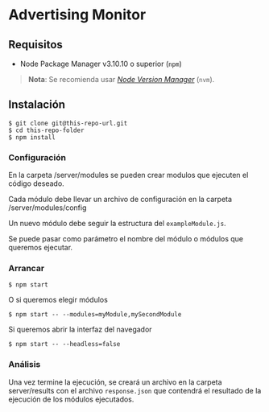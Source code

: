 # Advertising Monitor

## Requisitos

* Node Package Manager v3.10.10 o superior (`npm`)

> **Nota**: Se recomienda usar [*Node Version Manager*](https://github.com/creationix/nvm) (`nvm`).

## Instalación

```
$ git clone git@this-repo-url.git
$ cd this-repo-folder
$ npm install
```

### Configuración

En la carpeta /server/modules se pueden crear modulos que ejecuten el código deseado.

Cada módulo debe llevar un archivo de configuración en la carpeta /server/modules/config

Un nuevo módulo debe seguir la estructura del `exampleModule.js`.

Se puede pasar como parámetro el nombre del módulo o módulos que queremos ejecutar.

### Arrancar

```
$ npm start
```

O si queremos elegir módulos

```
$ npm start -- --modules=myModule,mySecondModule
```

Si queremos abrir la interfaz del navegador

```
$ npm start -- --headless=false
```

### Análisis

Una vez termine la ejecución, se creará un archivo en la carpeta server/results con el archivo `response.json` que contendrá el resultado de la ejecución de los módulos ejecutados.
